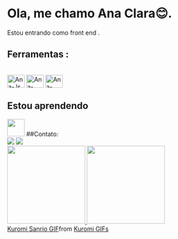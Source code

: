 # Ola, me chamo Ana Clara😊.
Estou entrando como front end . 
##  Ferramentas : 
<div style="display: inline_block"><br>
  <img align="center" alt="Ana-Js" height="30" width="40" src="https://raw.githubusercontent.com/devicons/devicon/master/icons/javascript/javascript-plain .svg">    
  <img align="center" alt="Ana-HTML" height="30" width="40" src="https://raw.githubusercontent.com/devicons/devicon/master/icons/html5/html5-original .svg">    
  <img align="center" alt="Ana-Css" height="30" width="40" src="https://raw.githubusercontent.com/devicons/devicon/master/icons/css3/css3-original .svg "> 
  </ div>
  


## Estou aprendendo 

<img src="https://cdn.jsdelivr.net/gh/devicons/devicon/icons/java/java-original.svg" width="40" height="40"/>          
##Contato:
<div>
<a href = "mailto:contato@anaclarasds0123@gmail.com"><img src="https://img.shields.io/badge/Gmail-D14836?style=for-the-badge&logo=gmail&logoColor=white" target="_blank"></a> 
<a href="https://www.linkedin.com/in/ana-clara-santos-4387a120b "  target="_blank"><img src="https://img.shields.io/badge/-LinkedIn-%230077B5?style=for-the-badge&logo=linkedin&logoColor=white" target="_blank"></a>   
</div> 

<div>
<a href="https://github.com/@Ana-Clar">
<img height="180em" src="https://github-readme-stats.vercel.app/api/top-langs/?@Ana-Clar&layout=compact&langs_count=7&theme=dracula"/>
<img height="180em" src="https://github-readme-stats.vercel.app/api?@Ana-Clar&show_icons=true&theme=dracula&include_all_commits=true&count_private=true"/> 
  </div>
  <div class="tenor-gif-embed" data-postid="25410717" data-share-method="host" data-aspect-ratio="1.32231" data-width="100%"><a href="https://tenor.com/view/kuromi-sanrio-gif-25410717">Kuromi Sanrio GIF</a>from <a href="https://tenor.com/search/kuromi-gifs">Kuromi GIFs</a></div> <script type="text/javascript" async src="https://tenor.com/embed.js"></script>
  
